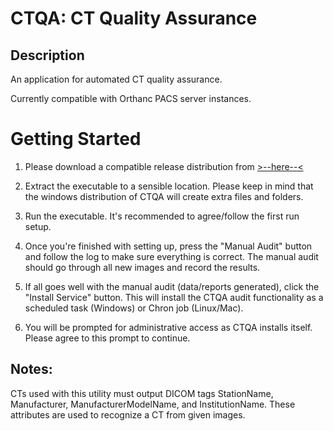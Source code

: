 # CTQA: CT Quality Assurance

## Description
An application for automated CT quality assurance.

Currently compatible with Orthanc PACS server instances.

# Getting Started

1. Please download a compatible release distribution from [>--here--<](https://gitlab.com/brikwerk/ctqa/tags)

2. Extract the executable to a sensible location. Please keep in mind that the windows distribution of CTQA will create extra files and folders.

3. Run the executable. It's recommended to agree/follow the first run setup.

4. Once you're finished with setting up, press the "Manual Audit" button and follow the log to make sure everything is correct. The manual audit should go through all new images and record the results.

5. If all goes well with the manual audit (data/reports generated), click the "Install Service" button. This will install the CTQA audit functionality as a scheduled task (Windows) or Chron job (Linux/Mac).

6. You will be prompted for administrative access as CTQA installs itself. Please agree to this prompt to continue.

## Notes:
CTs used with this utility must output DICOM tags StationName, Manufacturer, ManufacturerModelName, and InstitutionName. These attributes are used to recognize a CT from given images.